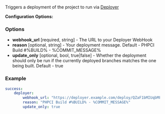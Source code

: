 Triggers a deployment of the project to run via [Deployer](http://phpdeployment.org)

**Configuration Options:**
### Options
* **webhook_url** [required, string] - The URL to your Deployer WebHook 
* **reason** [optional, string] - Your deployment message. Default - PHPCI Build #%BUILD% - %COMMIT_MESSAGE%
* **update_only** [optional, bool, true|false] - Whether the deployment should only be run if the currently deployed branches matches the one being built. Default - true

### Example
```yaml
success:
    deployer:
        webhook_url: "https://deployer.example.com/deploy/QZaF1bMIUqbMFTmKDmgytUuykRN0cjCgW9SooTnwkIGETAYhDTTYoR8C431t"
        reason: "PHPCI Build #%BUILD% - %COMMIT_MESSAGE%"
        update_only: true
```
